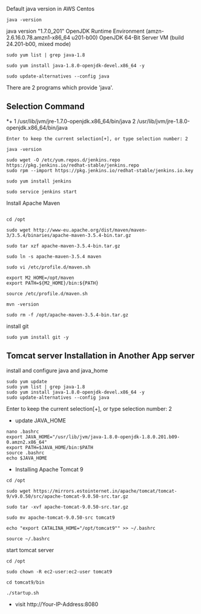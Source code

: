 Default java version in AWS Centos

```
java -version

```
java version "1.7.0_201"
OpenJDK Runtime Environment (amzn-2.6.16.0.78.amzn1-x86_64 u201-b00)
OpenJDK 64-Bit Server VM (build 24.201-b00, mixed mode)

```
sudo yum list | grep java-1.8

sudo yum install java-1.8.0-openjdk-devel.x86_64 -y

sudo update-alternatives --config java

```

There are 2 programs which provide 'java'.

  Selection    Command
-----------------------------------------------
*+ 1           /usr/lib/jvm/jre-1.7.0-openjdk.x86_64/bin/java
   2           /usr/lib/jvm/jre-1.8.0-openjdk.x86_64/bin/java


```
Enter to keep the current selection[+], or type selection number: 2

```

```
java -version

```

```
sudo wget -O /etc/yum.repos.d/jenkins.repo https://pkg.jenkins.io/redhat-stable/jenkins.repo
sudo rpm --import https://pkg.jenkins.io/redhat-stable/jenkins.io.key

sudo yum install jenkins

sudo service jenkins start

```

Install Apache Maven

```

cd /opt

sudo wget http://www-eu.apache.org/dist/maven/maven-3/3.5.4/binaries/apache-maven-3.5.4-bin.tar.gz

sudo tar xzf apache-maven-3.5.4-bin.tar.gz

sudo ln -s apache-maven-3.5.4 maven

sudo vi /etc/profile.d/maven.sh

export M2_HOME=/opt/maven
export PATH=${M2_HOME}/bin:${PATH}

source /etc/profile.d/maven.sh

mvn -version

sudo rm -f /opt/apache-maven-3.5.4-bin.tar.gz

```
install git

```
sudo yum install git -y
```

## Tomcat server Installation in Another App server

install and configure java and java_home
```
sudo yum update
sudo yum list | grep java-1.8
sudo yum install java-1.8.0-openjdk-devel.x86_64 -y
sudo update-alternatives --config java
```
Enter to keep the current selection[+], or type selection number: 2
* update JAVA_HOME
```
nano .bashrc
export JAVA_HOME="/usr/lib/jvm/java-1.8.0-openjdk-1.8.0.201.b09-0.amzn2.x86_64"
export PATH=$JAVA_HOME/bin:$PATH
source .bashrc
echo $JAVA_HOME
```


* Installing Apache Tomcat 9

```
cd /opt

sudo wget https://mirrors.estointernet.in/apache/tomcat/tomcat-9/v9.0.50/src/apache-tomcat-9.0.50-src.tar.gz

sudo tar -xvf apache-tomcat-9.0.50-src.tar.gz

sudo mv apache-tomcat-9.0.50-src tomcat9

echo "export CATALINA_HOME="/opt/tomcat9"" >> ~/.bashrc

source ~/.bashrc

```
start tomcat server

```
cd /opt

sudo chown -R ec2-user:ec2-user tomcat9

cd tomcat9/bin

./startup.sh 

```

* visit http://Your-IP-Address:8080


